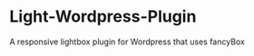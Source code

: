 Light-Wordpress-Plugin
======================

A responsive lightbox plugin for Wordpress that uses fancyBox